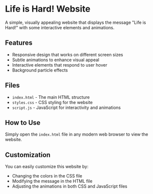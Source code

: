 # Life is Hard! Website

A simple, visually appealing website that displays the message "Life is Hard!" with some interactive elements and animations.

## Features

- Responsive design that works on different screen sizes
- Subtle animations to enhance visual appeal
- Interactive elements that respond to user hover
- Background particle effects

## Files

- `index.html` - The main HTML structure
- `styles.css` - CSS styling for the website
- `script.js` - JavaScript for interactivity and animations

## How to Use

Simply open the `index.html` file in any modern web browser to view the website.

## Customization

You can easily customize this website by:
- Changing the colors in the CSS file
- Modifying the message in the HTML file
- Adjusting the animations in both CSS and JavaScript files
